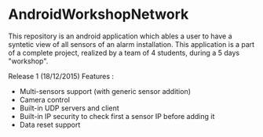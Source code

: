 # AndroidWorkshopNetwork

This repository is an android application which ables a user to have a syntetic view of all sensors of an alarm installation.
This application is a part of a complete project, realized by a team of 4 students, during a 5 days "workshop".

Release 1 (18/12/2015)
Features :
  - Multi-sensors support (with generic sensor addition)
  - Camera control
  - Built-in UDP servers and client
  - Built-in IP security to check first a sensor IP before adding it
  - Data reset support
